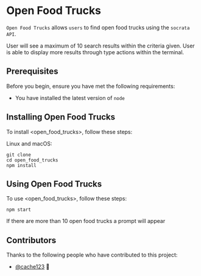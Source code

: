 # Open Food Trucks

`Open Food Trucks` allows `users` to find open food trucks using the `socrata API`.

User will see a maximum of 10 search results within the criteria given. User is able to display more results through type actions within the terminal.

## Prerequisites

Before you begin, ensure you have met the following requirements:
* You have installed the latest version of `node`

## Installing Open Food Trucks

To install <open_food_trucks>, follow these steps:

Linux and macOS:
```
git clone 
cd open_food_trucks
npm install
```

## Using Open Food Trucks

To use <open_food_trucks>, follow these steps:

```
npm start
```

If there are more than 10 open food trucks a prompt will appear

## Contributors

Thanks to the following people who have contributed to this project:

* [@cache123](https://github.com/cache123) 📖
